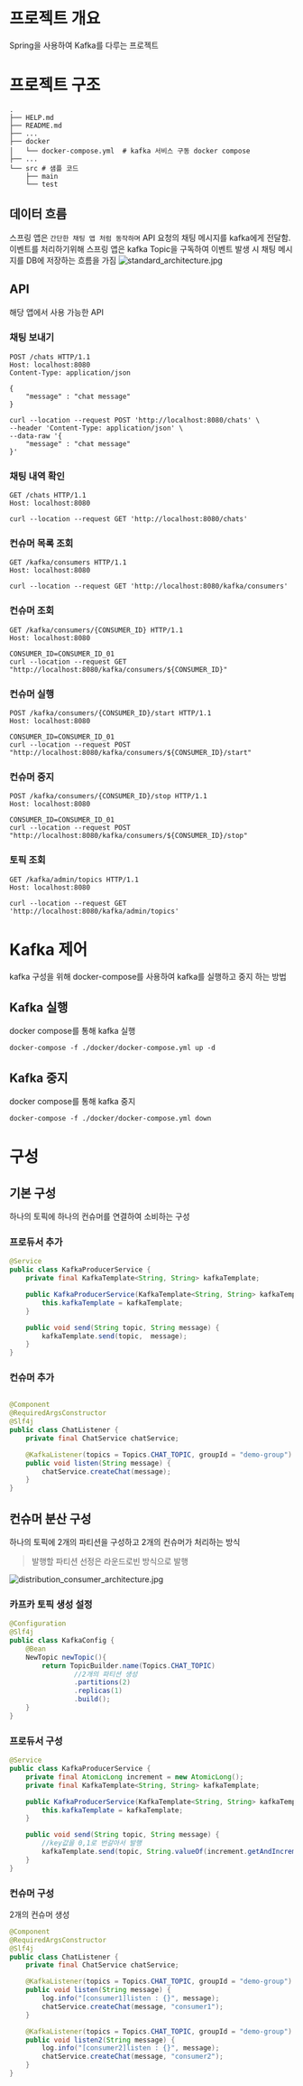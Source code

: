 # 프로젝트 개요
Spring을 사용하여 Kafka를 다루는 프로젝트

# 프로젝트 구조
```shell
.
├── HELP.md
├── README.md
├── ...
├── docker
│   └── docker-compose.yml  # kafka 서비스 구동 docker compose
├── ...
└── src # 샘플 코드
    ├── main
    └── test
```

## 데이터 흐름
스프링 앱은 `간단한 채팅 앱 처럼 동작하며` API 요청의 채팅 메시지를 kafka에게 전달함.
이벤트를 처리하기위해 스프링 앱은 kafka Topic을 구독하여 이벤트 발생 시 채팅 메시지를 DB에 저장하는 흐름을 가짐
![standard_architecture.jpg](readme%2Fstandard_architecture.jpg)

## API
해당 앱에서 사용 가능한 API
### 채팅 보내기
```http request
POST /chats HTTP/1.1
Host: localhost:8080
Content-Type: application/json

{
    "message" : "chat message"
}
```
```shell
curl --location --request POST 'http://localhost:8080/chats' \
--header 'Content-Type: application/json' \
--data-raw '{
    "message" : "chat message"
}'
```

### 채팅 내역 확인
```http request
GET /chats HTTP/1.1
Host: localhost:8080
```
```shell
curl --location --request GET 'http://localhost:8080/chats'
```

### 컨슈머 목록 조회
```http request
GET /kafka/consumers HTTP/1.1
Host: localhost:8080
```
```shell
curl --location --request GET 'http://localhost:8080/kafka/consumers'
```

### 컨슈머 조회
```http request
GET /kafka/consumers/{CONSUMER_ID} HTTP/1.1
Host: localhost:8080
```
```shell
CONSUMER_ID=CONSUMER_ID_01
curl --location --request GET "http://localhost:8080/kafka/consumers/${CONSUMER_ID}"
```

### 컨슈머 실행
```http request
POST /kafka/consumers/{CONSUMER_ID}/start HTTP/1.1
Host: localhost:8080
```
```shell
CONSUMER_ID=CONSUMER_ID_01
curl --location --request POST "http://localhost:8080/kafka/consumers/${CONSUMER_ID}/start"
```

### 컨슈머 중지
```http request
POST /kafka/consumers/{CONSUMER_ID}/stop HTTP/1.1
Host: localhost:8080
```
```shell
CONSUMER_ID=CONSUMER_ID_01
curl --location --request POST "http://localhost:8080/kafka/consumers/${CONSUMER_ID}/stop"
```
### 토픽 조회
```http request
GET /kafka/admin/topics HTTP/1.1
Host: localhost:8080
```
```shell
curl --location --request GET 'http://localhost:8080/kafka/admin/topics'
```


# Kafka 제어
kafka 구성을 위해 docker-compose를 사용하여 kafka를 실행하고 중지 하는 방법
## Kafka 실행
docker compose를 통해 kafka 실행
```shell
docker-compose -f ./docker/docker-compose.yml up -d
```

## Kafka 중지
docker compose를 통해 kafka 중지
```shell
docker-compose -f ./docker/docker-compose.yml down
```

# 구성
## 기본 구성
하나의 토픽에 하나의 컨슈머를 연결하여 소비하는 구성
### 프로듀서 추가
```java
@Service
public class KafkaProducerService {
    private final KafkaTemplate<String, String> kafkaTemplate;

    public KafkaProducerService(KafkaTemplate<String, String> kafkaTemplate) {
        this.kafkaTemplate = kafkaTemplate;
    }

    public void send(String topic, String message) {
        kafkaTemplate.send(topic,  message);
    }
}
```

### 컨슈머 추가
```java

@Component
@RequiredArgsConstructor
@Slf4j
public class ChatListener {
    private final ChatService chatService;

    @KafkaListener(topics = Topics.CHAT_TOPIC, groupId = "demo-group")
    public void listen(String message) {
        chatService.createChat(message);
    }
}
```

## 컨슈머 분산 구성
하나의 토픽에 2개의 파티션을 구성하고 2개의 컨슈머가 처리하는 방식
> 발행할 파티션 선정은 라운드로빈 방식으로 발행

![distribution_consumer_architecture.jpg](readme%2Fdistribution_consumer_architecture.jpg)
### 카프카 토픽 생성 설정
```java
@Configuration
@Slf4j
public class KafkaConfig {
    @Bean
    NewTopic newTopic(){
        return TopicBuilder.name(Topics.CHAT_TOPIC)
                //2개의 파티션 생성
                .partitions(2)
                .replicas(1)
                .build();
    }
}

```
### 프로듀서 구성
```java
@Service
public class KafkaProducerService {
    private final AtomicLong increment = new AtomicLong();
    private final KafkaTemplate<String, String> kafkaTemplate;

    public KafkaProducerService(KafkaTemplate<String, String> kafkaTemplate) {
        this.kafkaTemplate = kafkaTemplate;
    }

    public void send(String topic, String message) {
        //key값을 0,1로 번갈아서 발행
        kafkaTemplate.send(topic, String.valueOf(increment.getAndIncrement() % 2),  message);
    }
}
```
### 컨슈머 구성
2개의 컨슈머 생성
```java
@Component
@RequiredArgsConstructor
@Slf4j
public class ChatListener {
    private final ChatService chatService;

    @KafkaListener(topics = Topics.CHAT_TOPIC, groupId = "demo-group")
    public void listen(String message) {
        log.info("[consumer1]listen : {}", message);
        chatService.createChat(message, "consumer1");
    }

    @KafkaListener(topics = Topics.CHAT_TOPIC, groupId = "demo-group")
    public void listen2(String message) {
        log.info("[consumer2]listen : {}", message);
        chatService.createChat(message, "consumer2");
    }
}

```